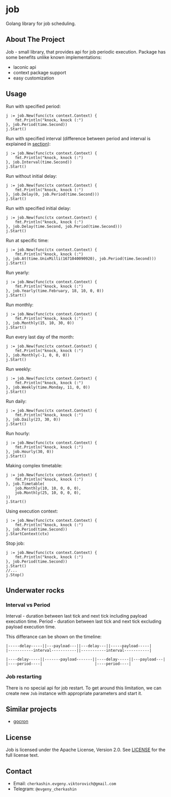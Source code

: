 # job

Golang library for job scheduling.

## About The Project

Job - small library, that provides api for job periodic execution.
Package has some benefits unlike known implementations:

- laconic api
- context package support
- easy customization

## Usage

Run with specified period:

```
j := job.New(func(ctx context.Context) {
	fmt.Println("knock, knock (:")
}, job.Period(time.Second))
j.Start()
```

Run with specified interval (difference between period and interval is explained in [section](#underwater-rocks)):

```
j := job.New(func(ctx context.Context) {
	fmt.Println("knock, knock (:")
}, job.Interval(time.Second))
j.Start()
```

Run without initial delay:

```
j := job.New(func(ctx context.Context) {
	fmt.Println("knock, knock (:")
}, job.Delay(0, job.Period(time.Second)))
j.Start()
```

Run with specified initial delay:

```
j := job.New(func(ctx context.Context) {
	fmt.Println("knock, knock (:")
}, job.Delay(time.Second, job.Period(time.Second)))
j.Start()
```

Run at specific time:

```
j := job.New(func(ctx context.Context) {
	fmt.Println("knock, knock (:")
}, job.At(time.UnixMilli(1671040090920), job.Period(time.Second)))
j.Start()
```

Run yearly:

```
j := job.New(func(ctx context.Context) {
	fmt.Println("knock, knock (:")
}, job.Yearly(time.February, 18, 10, 0, 0))
j.Start()
```

Run monthly:

```
j := job.New(func(ctx context.Context) {
	fmt.Println("knock, knock (:")
}, job.Monthly(15, 10, 30, 0))
j.Start()
```

Run every last day of the month:

```
j := job.New(func(ctx context.Context) {
	fmt.Println("knock, knock (:")
}, job.Monthly(-1, 0, 0, 0))
j.Start()
```

Run weekly:

```
j := job.New(func(ctx context.Context) {
	fmt.Println("knock, knock (:")
}, job.Weekly(time.Monday, 11, 0, 0))
j.Start()
```

Run daily:

```
j := job.New(func(ctx context.Context) {
	fmt.Println("knock, knock (:")
}, job.Daily(23, 30, 0))
j.Start()
```

Run hourly:

```
j := job.New(func(ctx context.Context) {
	fmt.Println("knock, knock (:")
}, job.Hourly(30, 0))
j.Start()
```

Making complex timetable:

```
j := job.New(func(ctx context.Context) {
	fmt.Println("knock, knock (:")
}, job.Timetable(
	job.Monthly(10, 10, 0, 0, 0),
	job.Monthly(25, 10, 0, 0, 0),
))
j.Start()
```

Using execution context:

```
j := job.New(func(ctx context.Context) {
	fmt.Println("knock, knock (:")
}, job.Period(time.Second))
j.StartContext(ctx)
```

Stop job:

```
j := job.New(func(ctx context.Context) {
	fmt.Println("knock, knock (:")
}, job.Period(time.Second))
j.Start()
//...
j.Stop()
```

## Underwater rocks

### Interval vs Period

Interval - duration between last tick and next tick including payload execution time.
Period - duration between last tick and next tick excluding payload execution time.

This differance can be shown on the timeline:

```
|-----delay-----||---payload---||---delay---||-----payload-----|
|-----------interval-----------||-----------interval-----------|

|----delay-----||-------payload-------||----delay-----||---payload---|
|----period----|                       |----period----|
```

### Job restarting

There is no special api for job restart.
To get around this limitation, we can create new `Job` instance with appropriate parameters and start it.

## Similar projects

- [gocron](https://github.com/go-co-op/gocron)

## License

Job is licensed under the Apache License, Version 2.0. See [LICENSE](./LICENCE.md)
for the full license text.

## Contact

- Email: `cherkashin.evgeny.viktorovich@gmail.com`
- Telegram: `@evgeny_cherkashin`